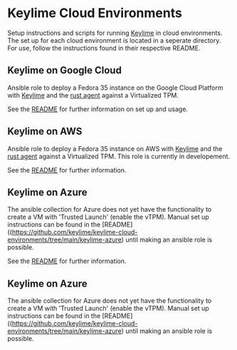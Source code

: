 # Keylime Cloud Environments
Setup instructions and scripts for running [Keylime](https://github.com/keylime/keylime) in cloud environments. \
The set up for each cloud environment is located in a seperate directory. For use, follow the instructions found in their respective README. 

## Keylime on Google Cloud
Ansible role to deploy a Fedora 35 instance on the Google Cloud Platform with [Keylime](https://github.com/keylime/keylime) and the [rust agent](https://github.com/keylime/rust-keylime) against a Virtualized TPM.

See the [README](https://github.com/keylime/keylime-cloud-environments/tree/main/keylime-ansible-gcp) for further information on set up and usage. 

## Keylime on AWS
Ansible role to deploy a Fedora 35 instance on AWS with [Keylime](https://github.com/keylime/keylime) and the [rust agent](https://github.com/keylime/rust-keylime) against a Virtualized TPM.
This role is currently in developement. 

See the [README](https://github.com/keylime/keylime-cloud-environments/tree/main/keylime-ansible-aws) for further information.

## Keylime on Azure
The ansible collection for Azure does not yet have the functionality to create a VM with 'Trusted Launch' (enable the vTPM). Manual set up instructions can be found in the [README]((https://github.com/keylime/keylime-cloud-environments/tree/main/keylime-azure) until making an ansible role is possible. 
 
See the [README](https://github.com/keylime/keylime-cloud-environments/tree/main/keylime-ansible-aws) for further information. 

## Keylime on Azure
The ansible collection for Azure does not yet have the functionality to create a VM with 'Trusted Launch' (enable the vTPM). Manual set up instructions can be found in the [README]((https://github.com/keylime/keylime-cloud-environments/tree/main/keylime-azure) until making an ansible role is possible.
